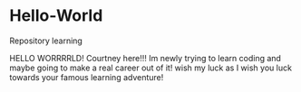 # Hello-World
Repository learning


HELLO WORRRRLD! Courtney here!!! Im newly trying to learn coding and maybe going to make a real career out of it! wish my luck as I wish you luck towards your famous learning adventure!
